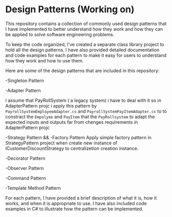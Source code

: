 # Design Patterns (Working on)
This repository contains a collection of commonly used design patterns that I have implemented to better understand how they work and how they can be applied to solve software engineering problems.

To keep the code organized, I've created a separate class library project to hold all the design patterns. I have also provided detailed documentation and code examples for each pattern to make it easy for users to understand how they work and how to use them.

Here are some of the design patterns that are included in this repository:

-Singleton Pattern
                          
                          
-Adapter Pattern      

I assume that PayRollSystem ( a legacy system) i have to deal with it so in AdapterPattern projc i apply this pattern by `PayrollSystemEmployeeAdapter.cs` and `PayrollSystemPayItemAdapter.cs` to to constract the `Empolyee` and `PayItem` that the `PayRollsystem` to adapt the expected inputs and outputs
far from chenges requirements in AdapterPattern projc
          
-Strategy Pattern && -Factory Pattern
 Apply simple factory pattern in StrategyPattern project when create new instance of ICustomerDiscountStrategy to centralizetion creation instance.

-Decorator Pattern

-Observer Pattern

-Command Pattern

-Template Method Pattern



For each pattern, I have provided a brief description of what it is, how it works, and when it is appropriate to use. I have also included code examples in C# to illustrate how the pattern can be implemented.
